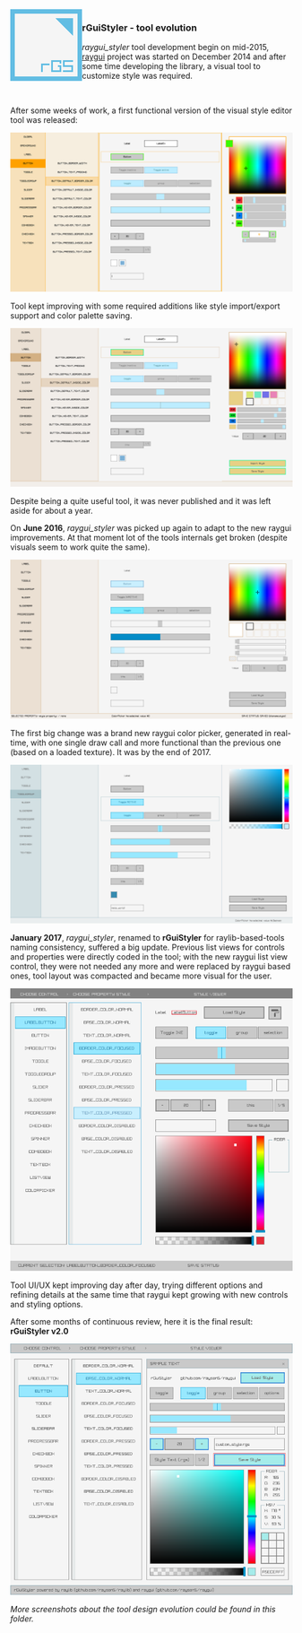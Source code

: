 <img align="left" src="../logo/rguistyler_128x128.png" width=128 height=128>

### rGuiStyler - tool evolution

*raygui_styler* tool development begin on mid-2015, [raygui](https://github.com/raysan5/raygui) project was started on December 2014 and after some time developing the library, a visual tool to customize style was required.

<br>

After some weeks of work, a first functional version of the visual style editor tool was released:

![raygui_styler - June 2015](./old/001_raygui_styler_july2015a.png)

Tool kept improving with some required additions like style import/export support and color palette saving.

![raygui_styler - January 2016](./old/003_raygui_styler_feb2016b.png)

Despite being a quite useful tool, it was never published and it was left aside for about a year. 

On **June 2016**, *raygui_styler* was picked up again to adapt to the new raygui improvements. At that moment lot of the tools internals get broken (despite visuals seem to work quite the same).

![raygui_styler - June 2016](./rguistyler2_light_REV0a.png)

The first big change was a brand new raygui color picker, generated in real-time, with one single draw call and more functional than the previous one (based on a loaded texture). It was by the end of 2017.

![raygui_styler - January 2017](./rguistyler2_light_REV0c.png)

**January 2017**, *raygui_styler*, renamed to **rGuiStyler** for raylib-based-tools naming consistency, suffered a big update. Previous list views for controls and properties were directly coded in the tool; with the new raygui list view control, they were not needed any more and were replaced by raygui based ones, tool layout was compacted and became more visual for the user.

![rGuiStyler - February 2017](./rguistyler2_light_REV4.png)

Tool UI/UX kept improving day after day, trying different options and refining details at the same time that raygui kept growing with new controls and styling options.

After some months of continuous review, here it is the final result: **rGuiStyler v2.0**

![rGuiStyler - April 2017](./rguistyler2_light_REV8.png)

*More screenshots about the tool design evolution could be found in this folder.*

